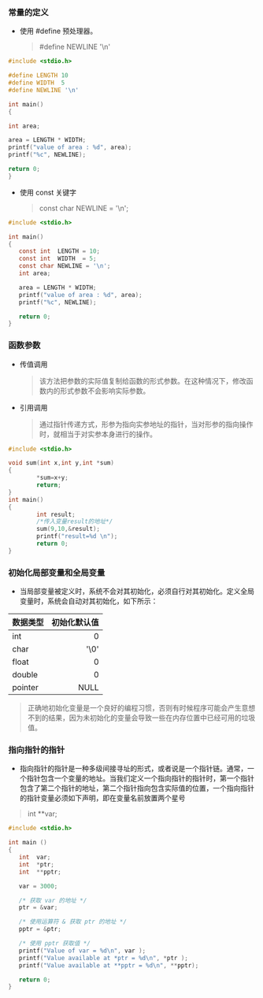 ### 常量的定义

- 使用 #define 预处理器。
  > #define NEWLINE '\n'
```c
#include <stdio.h>

#define LENGTH 10   
#define WIDTH  5
#define NEWLINE '\n'

int main()
{

int area;  

area = LENGTH * WIDTH;
printf("value of area : %d", area);
printf("%c", NEWLINE);

return 0;
}

```

- 使用 const 关键字
  > const char NEWLINE = '\n';
```c
#include <stdio.h>

int main()
{
   const int  LENGTH = 10;
   const int  WIDTH  = 5;
   const char NEWLINE = '\n';
   int area;  

   area = LENGTH * WIDTH;
   printf("value of area : %d", area);
   printf("%c", NEWLINE);

   return 0;
}
```

### 函数参数

- 传值调用
  > 该方法把参数的实际值复制给函数的形式参数。在这种情况下，修改函数内的形式参数不会影响实际参数。

- 引用调用
  >通过指针传递方式，形参为指向实参地址的指针，当对形参的指向操作时，就相当于对实参本身进行的操作。

```c
#include <stdio.h>

void sum(int x,int y,int *sum)
{
        *sum=x+y;
        return;
}
int main()
{
        int result;
        /*传入变量result的地址*/
        sum(9,10,&result);
        printf("result=%d \n");
        return 0;
}

```

### 初始化局部变量和全局变量
- 当局部变量被定义时，系统不会对其初始化，必须自行对其初始化。定义全局变量时，系统会自动对其初始化，如下所示：

|数据类型 | 初始化默认值|
|------- |----------:  |
|int     | 0           |
|char    | '\0'        |
|float   | 0           |
|double  | 0           |
|pointer | NULL        |
>正确地初始化变量是一个良好的编程习惯，否则有时候程序可能会产生意想不到的结果，因为未初始化的变量会导致一些在内存位置中已经可用的垃圾值。



### 指向指针的指针
- 指向指针的指针是一种多级间接寻址的形式，或者说是一个指针链。通常，一个指针包含一个变量的地址。当我们定义一个指向指针的指针时，第一个指针包含了第二个指针的地址，第二个指针指向包含实际值的位置，一个指向指针的指针变量必须如下声明，即在变量名前放置两个星号

> int **var;

```c
#include <stdio.h>

int main ()
{
   int  var;
   int  *ptr;
   int  **pptr;

   var = 3000;

   /* 获取 var 的地址 */
   ptr = &var;

   /* 使用运算符 & 获取 ptr 的地址 */
   pptr = &ptr;

   /* 使用 pptr 获取值 */
   printf("Value of var = %d\n", var );
   printf("Value available at *ptr = %d\n", *ptr );
   printf("Value available at **pptr = %d\n", **pptr);

   return 0;
}
```
